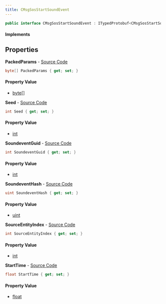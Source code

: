 ```yaml
---
title: CMsgSosStartSoundEvent
---
```


```csharp
public interface CMsgSosStartSoundEvent : ITypedProtobuf<CMsgSosStartSoundEvent>, INativeHandle, INetMessage<CMsgSosStartSoundEvent>, IDisposable
```

#### Implements

## Properties

**PackedParams** - [Source Code](https://github.com/swiftly-solution/swiftlys2/blob/main/managed/src/SwiftlyS2.Generated/Protobufs/Interfaces/CMsgSosStartSoundEvent.cs#L30)

```csharp
byte[] PackedParams { get; set; }
```

#### Property Value

- [byte](https://learn.microsoft.com/dotnet/api/system.byte)[]

**Seed** - [Source Code](https://github.com/swiftly-solution/swiftlys2/blob/main/managed/src/SwiftlyS2.Generated/Protobufs/Interfaces/CMsgSosStartSoundEvent.cs#L27)

```csharp
int Seed { get; set; }
```

#### Property Value

- [int](https://learn.microsoft.com/dotnet/api/system.int32)

**SoundeventGuid** - [Source Code](https://github.com/swiftly-solution/swiftlys2/blob/main/managed/src/SwiftlyS2.Generated/Protobufs/Interfaces/CMsgSosStartSoundEvent.cs#L18)

```csharp
int SoundeventGuid { get; set; }
```

#### Property Value

- [int](https://learn.microsoft.com/dotnet/api/system.int32)

**SoundeventHash** - [Source Code](https://github.com/swiftly-solution/swiftlys2/blob/main/managed/src/SwiftlyS2.Generated/Protobufs/Interfaces/CMsgSosStartSoundEvent.cs#L21)

```csharp
uint SoundeventHash { get; set; }
```

#### Property Value

- [uint](https://learn.microsoft.com/dotnet/api/system.uint32)

**SourceEntityIndex** - [Source Code](https://github.com/swiftly-solution/swiftlys2/blob/main/managed/src/SwiftlyS2.Generated/Protobufs/Interfaces/CMsgSosStartSoundEvent.cs#L24)

```csharp
int SourceEntityIndex { get; set; }
```

#### Property Value

- [int](https://learn.microsoft.com/dotnet/api/system.int32)

**StartTime** - [Source Code](https://github.com/swiftly-solution/swiftlys2/blob/main/managed/src/SwiftlyS2.Generated/Protobufs/Interfaces/CMsgSosStartSoundEvent.cs#L33)

```csharp
float StartTime { get; set; }
```

#### Property Value

- [float](https://learn.microsoft.com/dotnet/api/system.single)

